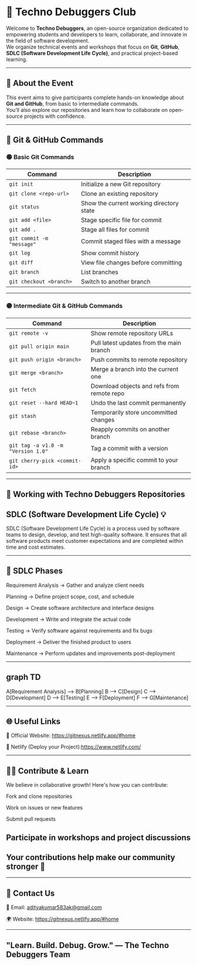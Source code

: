 # 🧠 Techno Debuggers Club

Welcome to **Techno Debuggers**, an open-source organization dedicated to empowering students and developers to learn, collaborate, and innovate in the field of software development.  
We organize technical events and workshops that focus on **Git**, **GitHub**, **SDLC (Software Development Life Cycle)**, and practical project-based learning.

---

## 🚀 About the Event

This event aims to give participants complete hands-on knowledge about **Git and GitHub**, from basic to intermediate commands.  
You’ll also explore our repositories and learn how to collaborate on open-source projects with confidence.

---

## 🧩 Git & GitHub Commands

### 🟢 Basic Git Commands

| Command | Description |
|----------|--------------|
| `git init` | Initialize a new Git repository |
| `git clone <repo-url>` | Clone an existing repository |
| `git status` | Show the current working directory state |
| `git add <file>` | Stage specific file for commit |
| `git add .` | Stage all files for commit |
| `git commit -m "message"` | Commit staged files with a message |
| `git log` | Show commit history |
| `git diff` | View file changes before committing |
| `git branch` | List branches |
| `git checkout <branch>` | Switch to another branch |

---

### 🟣 Intermediate Git & GitHub Commands

| Command | Description |
|----------|--------------|
| `git remote -v` | Show remote repository URLs |
| `git pull origin main` | Pull latest updates from the main branch |
| `git push origin <branch>` | Push commits to remote repository |
| `git merge <branch>` | Merge a branch into the current one |
| `git fetch` | Download objects and refs from remote repo |
| `git reset --hard HEAD~1` | Undo the last commit permanently |
| `git stash` | Temporarily store uncommitted changes |
| `git rebase <branch>` | Reapply commits on another branch |
| `git tag -a v1.0 -m "Version 1.0"` | Tag a commit with a version |
| `git cherry-pick <commit-id>` | Apply a specific commit to your branch |

---

## 🧰 Working with Techno Debuggers Repositories



## SDLC (Software Development Life Cycle) 💡
SDLC (Software Development Life Cycle) is a process used by software teams to design, develop, and test high-quality software. It ensures that all software products meet customer expectations and are completed within time and cost estimates.

---

 ## 🔁 SDLC Phases
Requirement Analysis → Gather and analyze client needs

Planning → Define project scope, cost, and schedule

Design → Create software architecture and interface designs

Development → Write and integrate the actual code

Testing → Verify software against requirements and fix bugs

Deployment → Deliver the finished product to users

Maintenance → Perform updates and improvements post-deployment

---

## graph TD
A[Requirement Analysis] --> B[Planning]
B --> C[Design]
C --> D[Development]
D --> E[Testing]
E --> F[Deployment]
F --> G[Maintenance]

---

## 🌐 Useful Links

🔗 Official Website: https://gitnexus.netlify.app/#home

🚀 Netlify (Deploy your Project):https://www.netlify.com/

--- 

## 🧑‍🏫 Contribute & Learn

We believe in collaborative growth! Here's how you can contribute:

Fork and clone repositories

Work on issues or new features

Submit pull requests

Participate in workshops and project discussions
---

 ## Your contributions help make our community stronger 💪
---

## 💬 Contact Us
📧 Email: adityakumar583ak@gmail.com

🌍 Website:  https://gitnexus.netlify.app/#home

---

## "Learn. Build. Debug. Grow." — The Techno Debuggers Team


